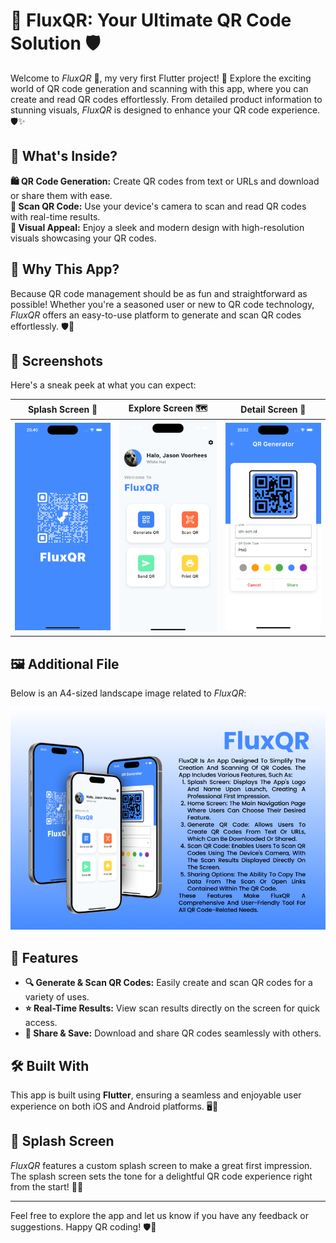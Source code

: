 # 🌟 FluxQR: Your Ultimate QR Code Solution 🛡️

Welcome to *FluxQR* 🎉, my very first Flutter project! 🚀 Explore the exciting world of QR code generation and scanning with this app, where you can create and read QR codes effortlessly. From detailed product information to stunning visuals, *FluxQR* is designed to enhance your QR code experience. 🛡️✨

## 🛒 What's Inside?

**🛍️ QR Code Generation:** Create QR codes from text or URLs and download or share them with ease.  
**💬 Scan QR Code:** Use your device's camera to scan and read QR codes with real-time results.  
**📸 Visual Appeal:** Enjoy a sleek and modern design with high-resolution visuals showcasing your QR codes.

## 🎯 Why This App?

Because QR code management should be as fun and straightforward as possible! Whether you're a seasoned user or new to QR code technology, *FluxQR* offers an easy-to-use platform to generate and scan QR codes effortlessly. 🛡️💫

## 📸 Screenshots

Here's a sneak peek at what you can expect:

| **Splash Screen** 🌅 | **Explore Screen** 🗺️ | **Detail Screen** 📄 |
|----------------------|------------------------|-----------------------|
| ![Splash Screen](assets/ss/splash.png) | ![Home Screen](assets/ss/menu.png) | ![Generated QR Screen](assets/ss/generated.png) |
## 🖼️ Additional File

Below is an A4-sized landscape image related to *FluxQR*:

![A4 Landscape](FluxQr-Mockup.png)

## 🚀 Features

- **🔍 Generate & Scan QR Codes:** Easily create and scan QR codes for a variety of uses.
- **⭐️ Real-Time Results:** View scan results directly on the screen for quick access.
- **🎁 Share & Save:** Download and share QR codes seamlessly with others.

## 🛠️ Built With

This app is built using **Flutter**, ensuring a seamless and enjoyable user experience on both iOS and Android platforms. 🖥️📱

## 🎨 Splash Screen

*FluxQR* features a custom splash screen to make a great first impression. The splash screen sets the tone for a delightful QR code experience right from the start! 🌟✨

---

Feel free to explore the app and let us know if you have any feedback or suggestions. Happy QR coding! 🛡️💖
